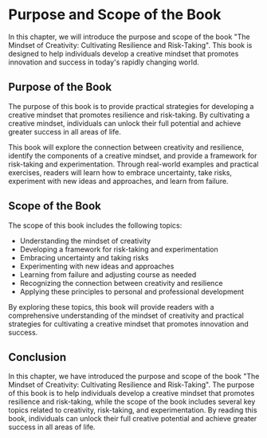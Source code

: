 Purpose and Scope of the Book
======================================================

In this chapter, we will introduce the purpose and scope of the book "The Mindset of Creativity: Cultivating Resilience and Risk-Taking". This book is designed to help individuals develop a creative mindset that promotes innovation and success in today's rapidly changing world.

Purpose of the Book
-------------------

The purpose of this book is to provide practical strategies for developing a creative mindset that promotes resilience and risk-taking. By cultivating a creative mindset, individuals can unlock their full potential and achieve greater success in all areas of life.

This book will explore the connection between creativity and resilience, identify the components of a creative mindset, and provide a framework for risk-taking and experimentation. Through real-world examples and practical exercises, readers will learn how to embrace uncertainty, take risks, experiment with new ideas and approaches, and learn from failure.

Scope of the Book
-----------------

The scope of this book includes the following topics:

* Understanding the mindset of creativity
* Developing a framework for risk-taking and experimentation
* Embracing uncertainty and taking risks
* Experimenting with new ideas and approaches
* Learning from failure and adjusting course as needed
* Recognizing the connection between creativity and resilience
* Applying these principles to personal and professional development

By exploring these topics, this book will provide readers with a comprehensive understanding of the mindset of creativity and practical strategies for cultivating a creative mindset that promotes innovation and success.

Conclusion
----------

In this chapter, we have introduced the purpose and scope of the book "The Mindset of Creativity: Cultivating Resilience and Risk-Taking". The purpose of this book is to help individuals develop a creative mindset that promotes resilience and risk-taking, while the scope of the book includes several key topics related to creativity, risk-taking, and experimentation. By reading this book, individuals can unlock their full creative potential and achieve greater success in all areas of life.
